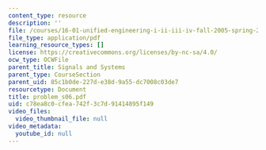 ```yaml
---
content_type: resource
description: ''
file: /courses/16-01-unified-engineering-i-ii-iii-iv-fall-2005-spring-2006/c78ea8c0cfea742f3c7d91414895f149_problem_s06.pdf
file_type: application/pdf
learning_resource_types: []
license: https://creativecommons.org/licenses/by-nc-sa/4.0/
ocw_type: OCWFile
parent_title: Signals and Systems
parent_type: CourseSection
parent_uid: 85c1b0de-227d-e38d-9a55-dc7008c03de7
resourcetype: Document
title: problem_s06.pdf
uid: c78ea8c0-cfea-742f-3c7d-91414895f149
video_files:
  video_thumbnail_file: null
video_metadata:
  youtube_id: null
---
```


